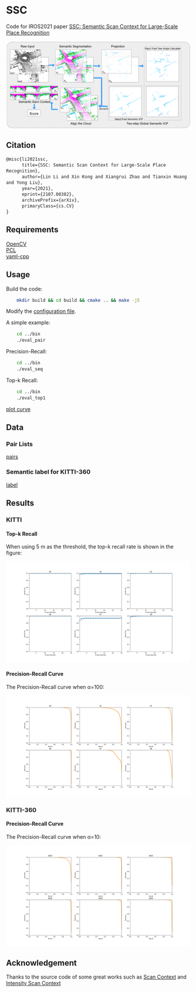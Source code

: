 # SSC
Code for IROS2021 paper [SSC: Semantic Scan Context for Large-Scale Place Recognition](https://arxiv.org/abs/2107.00382)

![pipeline](./pic/pipeline.png)

## Citation

```
@misc{li2021ssc,
      title={SSC: Semantic Scan Context for Large-Scale Place Recognition}, 
      author={Lin Li and Xin Kong and Xiangrui Zhao and Tianxin Huang and Yong Liu},
      year={2021},
      eprint={2107.00382},
      archivePrefix={arXiv},
      primaryClass={cs.CV}
}
```

## Requirements
[OpenCV](https://opencv.org/)  
[PCL](https://pointclouds.org/)  
[yaml-cpp](https://github.com/jbeder/yaml-cpp) 

## Usage
Build the code:
```bash
    mkdir build && cd build && cmake .. && make -j5
```
Modify the [configuration file](https://github.com/lilin-hitcrt/SSC/blob/main/config/config_kitti.yaml).

A simple example:
```bash
    cd ../bin
    ./eval_pair
```
Precision-Recall:

```bash
    cd ../bin
    ./eval_seq
```
Top-k Recall:

```bash
    cd ../bin
    ./eval_top1
```
[plot curve](./script/README.md)

## Data
### Pair Lists
[pairs](https://drive.google.com/file/d/1Y540LJFZHiaAooUX2KtxNIQhw-kzy7gQ/view?usp=sharing)

### Semantic label for KITTI-360
[label](https://drive.google.com/file/d/1QvPw--pfikvWrWNP_tWfxxCawUf7IdEb/view?usp=sharing)

## Results
### KITTI
#### Top-k Recall
When using 5 m as the threshold, the top-k recall rate is shown in the figure:

![recall](./pic/recall.png)

#### Precision-Recall Curve
The Precision-Recall curve when α=100:

![pr](./pic/pr.png)

### KITTI-360
#### Precision-Recall Curve
The Precision-Recall curve when α=10:

![pr](./pic/pr_kitti360.png)

## Acknowledgement

Thanks to the source code of some great works such as [Scan Context](https://github.com/irapkaist/scancontext) and [Intensity Scan Context](https://github.com/wh200720041/iscloam)